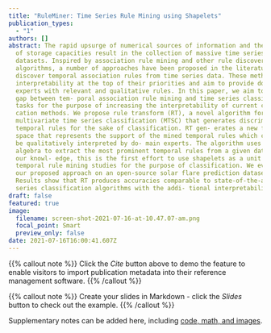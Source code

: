 ```yaml
---
title: "RuleMiner: Time Series Rule Mining using Shapelets"
publication_types:
  - "1"
authors: []
abstract: The rapid upsurge of numerical sources of information and the growth
  of storage capacities result in the collection of massive time series
  datasets. Inspired by association rule mining and other rule discovery
  algorithms, a number of approaches have been proposed in the literature to
  discover temporal association rules from time series data. These methods place
  interpretability at the top of their priorities and aim to provide domain
  experts with relevant and qualitative rules. In this paper, we aim to fill the
  gap between tem- poral association rule mining and time series classification
  tasks for the purpose of increasing the interpretability of current classifi-
  cation methods. We propose rule transform (RT), a novel algorithm for
  multivariate time series classification (MTSC) that generates discriminative
  temporal rules for the sake of classification. RT gen- erates a new feature
  space that represents the support of the mined temporal rules which can easily
  be qualitatively interpreted by do- main experts. The algorithm uses temporal
  algebra to extract the most prominent temporal rules from a given dataset. To
  our knowl- edge, this is the first effort to use shapelets as a unit for
  temporal rule mining studies for the purpose of classification. We evaluate
  our proposed approach on an open-source solar flare prediction dataset.
  Results show that RT produces accuracies comparable to state-of-the-art time
  series classification algorithms with the addi- tional interpretability edge.
draft: false
featured: true
image:
  filename: screen-shot-2021-07-16-at-10.47.07-am.png
  focal_point: Smart
  preview_only: false
date: 2021-07-16T16:00:41.607Z
---
```

{{% callout note %}}
Click the *Cite* button above to demo the feature to enable visitors to import publication metadata into their reference management software.
{{% /callout %}}

{{% callout note %}}
Create your slides in Markdown - click the *Slides* button to check out the example.
{{% /callout %}}

Supplementary notes can be added here, including [code, math, and images](https://wowchemy.com/docs/writing-markdown-latex/).
